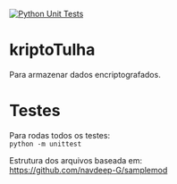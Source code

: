[![Python Unit Tests](https://github.com/mateuskahler/kriptoTulha/actions/workflows/action-automated-tests.yml/badge.svg)](https://github.com/mateuskahler/kriptoTulha/actions/workflows/action-automated-tests.yml)  
# kriptoTulha
Para armazenar dados encriptografados.

# Testes
Para rodas todos os testes:  
`python -m unittest`

Estrutura dos arquivos baseada em:  
https://github.com/navdeep-G/samplemod
